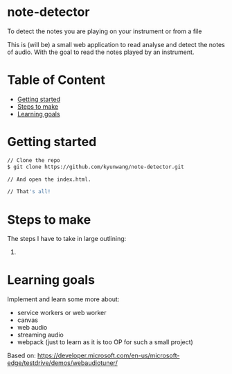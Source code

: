 # note-detector
To detect the notes you are playing on your instrument or from a file

This is (will be) a small web application to read analyse and detect the notes of audio. With the goal to read the notes played by an instrument.



# Table of Content
- [Getting started](#getting-started)
- [Steps to make](#steps-to-make)
- [Learning goals](#learning-goals)

# Getting started

``` bash
// Clone the repo
$ git clone https://github.com/kyunwang/note-detector.git

// And open the index.html.

// That's all!
```

# Steps to make
The steps I have to take in large outlining:

1. 

# Learning goals
Implement and learn some more about:
- service workers or web worker
- canvas
- web audio
- streaming audio 
- webpack (just to learn as it is too OP for such a small project)

Based on: https://developer.microsoft.com/en-us/microsoft-edge/testdrive/demos/webaudiotuner/
